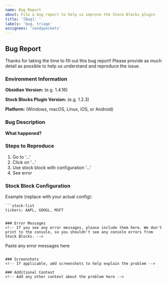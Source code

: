 ```yaml
---
name: Bug Report
about: File a bug report to help us improve the Stock Blocks plugin
title: '[Bug]: '
labels: 'bug, triage'
assignees: 'sandypockets'
---
```


## Bug Report

Thanks for taking the time to fill out this bug report! Please provide as much detail as possible to help us understand and reproduce the issue.

### Environment Information
**Obsidian Version:** (e.g. 1.4.16)

**Stock Blocks Plugin Version:** (e.g. 1.2.3)

**Platform:** (Windows, macOS, Linux, iOS, or Android)

### Bug Description
**What happened?**
<!-- Describe the bug in detail. What did you expect to happen vs. what actually happened? -->

### Steps to Reproduce
<!-- How can we reproduce this bug? -->
1. Go to '...'
2. Click on '...'
3. Use stock block with configuration '...'
4. See error

### Stock Block Configuration
<!-- If relevant, please share the stock block configuration that's causing the issue -->
Example (replace with your actual config):
```
```stock-list
tickers: AAPL, GOOGL, MSFT
```
```

### Error Messages
<!-- If you see any error messages, please include them here. We don't print to the console, so you shouldn't see any console errors from Stock Blocks. -->
```
Paste any error messages here
```

### Screenshots
<!-- If applicable, add screenshots to help explain the problem -->

### Additional Context
<!-- Add any other context about the problem here -->